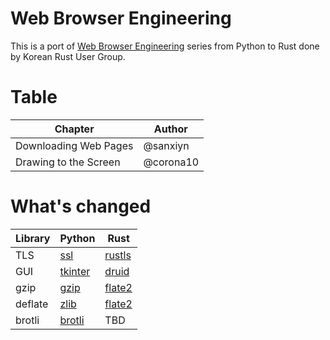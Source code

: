 # Web Browser Engineering

This is a port of [Web Browser Engineering](https://browser.engineering/) series from Python to Rust done by Korean Rust User Group.

# Table

| Chapter               | Author    |
|-----------------------|-----------|
| Downloading Web Pages | @sanxiyn  |
| Drawing to the Screen | @corona10 |

# What's changed

| Library | Python                                                      | Rust                                            |
|---------|-------------------------------------------------------------|-------------------------------------------------|
| TLS     |  [ssl](https://docs.python.org/3/library/ssl.html)          | [rustls](https://github.com/ctz/rustls)         |
| GUI     |  [tkinter](https://docs.python.org/3/library/tkinter.html)  | [druid](https://github.com/linebender/druid)    |
| gzip    |  [gzip](https://docs.python.org/3/library/gzip.html)        | [flate2](https://github.com/rust-lang/flate2-rs)|
| deflate |  [zlib](https://docs.python.org/3/library/zlib.html)        | [flate2](https://github.com/rust-lang/flate2-rs)|
| brotli  |  [brotli](https://github.com/google/brotli)                 | TBD                                             |
